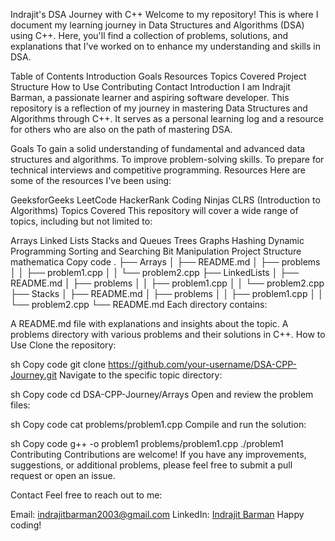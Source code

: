 Indrajit's DSA Journey with C++
Welcome to my repository! This is where I document my learning journey in Data Structures and Algorithms (DSA) using C++. Here, you'll find a collection of problems, solutions, and explanations that I've worked on to enhance my understanding and skills in DSA.

Table of Contents
Introduction
Goals
Resources
Topics Covered
Project Structure
How to Use
Contributing
Contact
Introduction
I am Indrajit Barman, a passionate learner and aspiring software developer. This repository is a reflection of my journey in mastering Data Structures and Algorithms through C++. It serves as a personal learning log and a resource for others who are also on the path of mastering DSA.

Goals
To gain a solid understanding of fundamental and advanced data structures and algorithms.
To improve problem-solving skills.
To prepare for technical interviews and competitive programming.
Resources
Here are some of the resources I've been using:

GeeksforGeeks
LeetCode
HackerRank
Coding Ninjas
CLRS (Introduction to Algorithms)
Topics Covered
This repository will cover a wide range of topics, including but not limited to:

Arrays
Linked Lists
Stacks and Queues
Trees
Graphs
Hashing
Dynamic Programming
Sorting and Searching
Bit Manipulation
Project Structure
mathematica
Copy code
.
├── Arrays
│   ├── README.md
│   ├── problems
│   │   ├── problem1.cpp
│   │   └── problem2.cpp
├── LinkedLists
│   ├── README.md
│   ├── problems
│   │   ├── problem1.cpp
│   │   └── problem2.cpp
├── Stacks
│   ├── README.md
│   ├── problems
│   │   ├── problem1.cpp
│   │   └── problem2.cpp
└── README.md
Each directory contains:

A README.md file with explanations and insights about the topic.
A problems directory with various problems and their solutions in C++.
How to Use
Clone the repository:

sh
Copy code
git clone https://github.com/your-username/DSA-CPP-Journey.git
Navigate to the specific topic directory:

sh
Copy code
cd DSA-CPP-Journey/Arrays
Open and review the problem files:

sh
Copy code
cat problems/problem1.cpp
Compile and run the solution:

sh
Copy code
g++ -o problem1 problems/problem1.cpp
./problem1
Contributing
Contributions are welcome! If you have any improvements, suggestions, or additional problems, please feel free to submit a pull request or open an issue.

Contact
Feel free to reach out to me:

Email: indrajitbarman2003@gmail.com
LinkedIn: [Indrajit Barman](https://www.linkedin.com/in/indrajit-barman-276486227/)
Happy coding!

